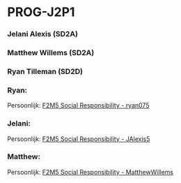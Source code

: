 # PROG-J2P1

### Jelani Alexis (SD2A)
### Matthew Willems (SD2A)
### Ryan Tilleman (SD2D)

### Ryan:
Persoonlijk: [F2M5 Social Responsibility - ryan075](https://github.com/ryan075/f2m5-social-responsibility)

### Jelani:
Persoonlijk: [F2M5 Social Responsibility - JAlexis5](https://github.com/JAlexis5/F2M5PROG)

### Matthew:
Persoonlijk: [F2M5 Social Responsibility - MatthewWillems](https://github.com/MatthewWillems/f2m5-social-responsibility)